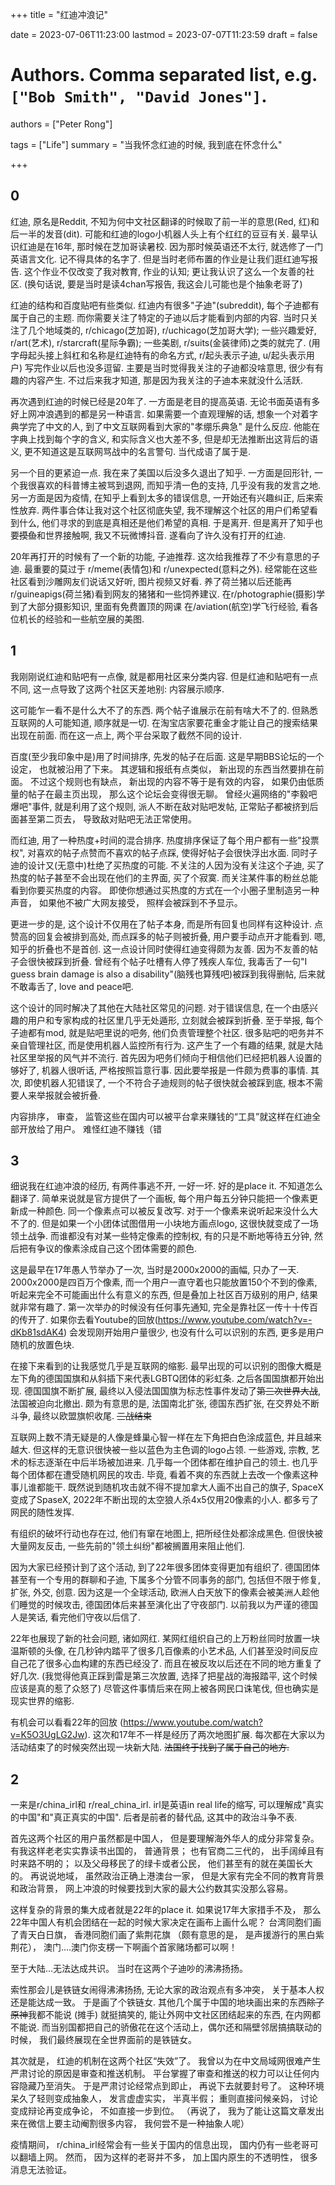 +++
title = "红迪冲浪记"

date = 2023-07-06T11:23:00
lastmod = 2023-07-07T11:23:59
draft = false

# Authors. Comma separated list, e.g. `["Bob Smith", "David Jones"]`.
authors = ["Peter Rong"]

tags = ["Life"]
summary = "当我怀念红迪的时候, 我到底在怀念什么"

+++

## 0 

红迪, 原名是Reddit, 不知为何中文社区翻译的时候取了前一半的意思(Red, 红)和后一半的发音(dit). 可能和红迪的logo小机器人头上有个红红的豆豆有关.
最早认识红迪是在16年, 那时候在芝加哥读暑校. 
因为那时候英语还不太行, 就选修了一门英语言文化. 记不得具体的名字了.
但是当时老师布置的作业是让我们逛红迪写报告.
这个作业不仅改变了我对教育, 作业的认知; 更让我认识了这么一个友善的社区. 
(换句话说, 要是当时是读4chan写报告, 我这会儿可能也是个抽象老哥了)

红迪的结构和百度贴吧有些类似. 红迪内有很多"子迪"(subreddit), 每个子迪都有属于自己的主题.
而你需要关注了特定的子迪以后才能看到内部的内容. 
当时只关注了几个地域类的, r/chicago(芝加哥), r/uchicago(芝加哥大学); 一些兴趣爱好, r/art(艺术), r/starcraft(星际争霸); 一些美剧, r/suits(金装律师)之类的就完了.
(用字母起头接上斜杠和名称是红迪特有的命名方式, r/起头表示子迪, u/起头表示用户)
写完作业以后也没多逗留. 主要是当时觉得我关注的子迪都没啥意思, 很少有有趣的内容产生.
不过后来我才知道, 那是因为我关注的子迪本来就没什么活跃.

再次遇到红迪的时候已经是20年了.
一方面是老目的提高英语. 无论书面英语有多好上网冲浪遇到的都是另一种语言.
如果需要一个直观理解的话, 想象一个对着字典学完了中文的人, 到了中文互联网看到大家的"孝绷乐典急" 是什么反应. 他能在字典上找到每个字的含义, 和实际含义也大差不多, 但是却无法推断出这背后的语义, 更不知道这是互联网骂战中的名言警句. 当代成语了属于是.

另一个目的更紧迫一点. 我在来了美国以后没多久退出了知乎.
一方面是回形针, 一个我很喜欢的科普博主被骂到退网, 而知乎清一色的支持, 几乎没有我的发言之地.
另一方面是因为疫情, 在知乎上看到太多的错误信息, 一开始还有兴趣纠正, 后来索性放弃.
两件事合体让我对这个社区彻底失望, 我不理解这个社区的用户们希望看到什么, 他们寻求的到底是真相还是他们希望的真相. 于是离开.
但是离开了知乎也要~~摸鱼~~和世界接触啊, 我又不玩微博抖音.
遂看向了许久没有打开的红迪.

20年再打开的时候有了一个新的功能, 子迪推荐.
这次给我推荐了不少有意思的子迪. 最重要的莫过于 r/meme(表情包)和 r/unexpected(意料之外).
经常能在这些社区看到沙雕网友们说话又好听, 图片视频又好看.
养了荷兰猪以后还能再r/guineapigs(荷兰猪)看到网友的猪猪和一些饲养建议.
在r/photographie(摄影)学到了大部分摄影知识, 里面有免费置顶的网课
在/aviation(航空)学飞行经验, 看各位机长的经验和一些航空展的美图.

## 1

我刚刚说红迪和贴吧有一点像, 就是都用社区来分类内容. 
但是红迪和贴吧有一点不同, 这一点导致了这两个社区天差地别: 内容展示顺序.

这可能乍一看不是什么大不了的东西. 两个帖子谁展示在前有啥大不了的.
但熟悉互联网的人可能知道, 顺序就是一切. 在淘宝店家要花重金才能让自己的搜索结果出现在前面.
而在这一点上, 两个平台采取了截然不同的设计.

百度(至少我印象中是)用了时间排序, 先发的帖子在后面. 
这是早期BBS论坛的一个设定， 也就被沿用了下来。 其逻辑和报纸有点类似， 新出现的东西当然要排在前面。
不过这个规则也有缺点， 新出现的内容不等于是有效的内容， 如果仍由低质量的帖子在最主页出现， 那么这个论坛会变得很无聊。
曾经火遍网络的"李毅吧爆吧"事件, 就是利用了这个规则, 派人不断在敌对贴吧发帖, 正常贴子都被挤到后面甚至第二页去， 导致敌对贴吧无法正常使用。

而红迪, 用了一种热度+时间的混合排序.
热度排序保证了每个用户都有一些"投票权", 对喜欢的帖子点赞而不喜欢的帖子点踩, 使得好帖子会很快浮出水面.
同时子迪的设计又(无意中)杜绝了买热度的可能.
不关注的人因为没有关注这个子迪, 买了热度的帖子甚至不会出现在他们的主界面, 买了个寂寞.
而关注某件事的粉丝总能看到你要买热度的内容。 即使你想通过买热度的方式在一个小圈子里制造另一种声音， 如果他不被广大网友接受， 照样会被踩到不予显示。

更进一步的是, 这个设计不仅用在了帖子本身, 而是所有回复也同样有这种设计.
点赞高的回复会被排到高处, 而点踩多的帖子则被折叠, 用户要手动点开才能看到. 嗯, 知乎的折叠也不是首创.
这一点设计同时使得红迪变得颇为友善.
因为不友善的帖子会很快被踩到折叠. 
曾经有个帖子吐槽有人停了残疾人车位, 我毒舌了一句"I guess brain damage is also a disability"(脑残也算残吧)被踩到我得删帖, 后来就不敢毒舌了, love and peace吧.

这个设计的同时解决了其他在大陆社区常见的问题.
对于错误信息, 在一个由感兴趣的用户和专家构成的社区里几乎无处遁形, 立刻就会被踩到折叠.
至于举报, 每个子迪都有mod, 就是贴吧里说的吧务, 他们负责管理整个社区.
很多贴吧的吧务并不亲自管理社区, 而是使用机器人监控所有行为. 
这产生了一个有趣的结果, 就是大陆社区里举报的风气并不流行. 
首先因为吧务们倾向于相信他们已经把机器人设置的够好了, 机器人很听话, 严格按照旨意行事. 因此要举报是一件颇为费事的事情.
其次, 即使机器人犯错误了, 一个不符合子迪规则的帖子很快就会被踩到底, 根本不需要人来举报就会被折叠.

内容排序， 审查， 监管这些在国内可以被平台拿来赚钱的“工具”就这样在红迪全部开放给了用户。 难怪红迪不赚钱（错

## 3

细说我在红迪冲浪的经历, 有两件事逃不开, 一好一坏.
好的是place it. 不知道怎么翻译了.
简单来说就是官方提供了一个画板, 每个用户每五分钟只能把一个像素更新成一种颜色. 同一个像素点可以被反复改写. 
对于一个像素来说听起来没什么大不了的.
但是如果一个小团体试图借用一小块地方画点logo, 这很快就变成了一场领土战争.
而谁都没有对某一些特定像素的控制权, 有的只是不断地等待五分钟, 然后把有争议的像素涂成自己这个团体需要的颜色.

这是最早在17年愚人节举办了一次, 当时是2000x2000的画幅, 只办了一天.
2000x2000是四百万个像素, 而一个用户一直守着也只能放置150个不到的像素, 听起来完全不可能画出什么有意义的东西, 但是叠加上社区百万级别的用户, 结果就非常有趣了.
第一次举办的时候没有任何事先通知, 完全是靠社区一传十十传百的传开了. 
如果你去看Youtube的回放(https://www.youtube.com/watch?v=-dKb81sdAK4) 会发现刚开始用户量很少, 也没有什么可以识别的东西, 更多是用户随机的放置色块.

在接下来看到的让我感觉几乎是互联网的缩影.
最早出现的可以识别的图像大概是左下角的德国国旗和从斜插下来代表LGBTQ团体的彩虹条.
之后各国国旗都开始出现.
德国国旗不断扩展, 最终以入侵法国国旗为标志性事件发动了~~第三次世界大战~~, 法国被迫向北撤出.
颇为有意思的是, 法国南北扩张, 德国东西扩张, 在交界处不断斗争, 最终以欧盟旗帜收尾. ~~三战结束~~

互联网上数不清无疑是的人像是蜂巢心智一样在左下角把白色涂成蓝色, 并且越来越大.
但这样的无意识很快被一些以蓝色为主色调的logo占领. 
一些游戏, 宗教, 艺术的标志逐渐在中后半场被加进来.
几乎每一个团体都在维护自己的领土. 也几乎每个团体都在遭受随机网民的攻击.
毕竟, 看着不爽的东西就上去改一个像素这种事儿谁都能干.
既然说到随机攻击就不得不提加拿大人画不出自己的旗子, SpaceX变成了SpaseX, 2022年不断出现的太空狼人杀4x5仅用20像素的小人.
都多亏了网民的随性发挥.

有组织的破坏行动也存在过, 他们有窜在地图上, 把所经住处都涂成黑色.
但很快被大量网友反击, 一些先前的"领土纠纷"都被搁置用来阻止他们.

因为大家已经预计到了这个活动, 到了22年很多团体变得更加有组织了.
德国团体甚至有一个专用的群聊和子迪, 下属多个分管不同事务的部门, 包括但不限于修复, 扩张, 外交, 创意.
因为这是一个全球活动, 欧洲人白天放下的像素会被美洲人趁他们睡觉的时候攻击, 德国团体后来甚至演化出了守夜部门.
以前我以为严谨的德国人是笑话, 看完他们守夜以后信了.

22年也展现了新的社会问题, 诸如网红.
某网红组织自己的上万粉丝同时放置一块温斯顿的头像, 在几秒钟内踏平了很多几百像素的小艺术品, 人们甚至没时间反应自己花了很多心血构建的东西已经没了.
而且在被反攻以后还在不同的地方重复了好几次.
(我觉得他真正踩到雷是第三次放置, 选择了把星战的海报踏平, 这个时候 应该是真的惹了众怒了)
尽管这件事情后来在网上被各网民口诛笔伐, 但也确实是现实世界的缩影. 

有机会可以看看22年的回放 (https://www.youtube.com/watch?v=K5O3UgLG2Jw). 
这次和17年不一样是经历了两次地图扩展. 每次都在大家以为活动结束了的时候突然出现一块新大陆.
~~法国终于找到了属于自己的地方.~~

## 2

一来是r/china_irl和 r/real_china_irl.
irl是英语in real life的缩写, 可以理解成"真实的中国"和"真正真实的中国".
后者是前者的替代品, 这其中的政治斗争不表.

首先这两个社区的用户虽然都是中国人， 但是要理解海外华人的成分非常复杂。
有我这样老老实实靠读书出国的， 普通背景； 也有官商二三代的， 出手阔绰且有时来路不明的； 以及父母移民了的绿卡或者公民， 他们甚至有的就在美国长大的。
再说说地域， 虽然政治正确上港澳台一家， 但是大家有完全不同的教育背景和政治背景， 网上冲浪的时候要找到大家的最大公约数其实没那么容易。

这样复杂的背景的集大成者就是22年的place it.
如果说17年大家措手不及， 那么22年中国人有机会团结在一起的时候大家决定在画布上画什么呢？
台湾同胞们画了青天白日旗， 香港同胞们画了紫荆花旗 （颇有意思的是， 是声援游行的黑白紫荆花）， 澳门....澳门你支楞一下啊画个首家赌场都可以啊！

至于大陆...无法达成共识。 当时在这两个子迪吵的沸沸扬扬。

索性那会儿是铁链女闹得沸沸扬扬, 无论大家的政治观点有多冲突， 关于基本人权还是能达成一致。
于是画了个铁链女.
其他几个属于中国的地块画出来的东西~~除了原神~~我都不能说 (摊手)
就挺搞笑的, 能让外网中文社区团结起来的东西, 在内网都不能说.
而当别国都把自己的骄傲花在这个活动上，偶尔还和隔壁邻居搞搞联动的时候， 我们最终展现在全世界面前的是铁链女。

其次就是， 红迪的机制在这两个社区“失效”了。
我曾以为在中文局域网很难产生严肃讨论的原因是审查和推送机制。 
平台掌握了审查和推送的权力可以让任何内容隐藏乃至消失。 
于是严肃讨论经常点到即止， 再说下去就要封号了。 
这种环境呆久了轻则变成抽象人， 发言虚虚实实， 半真半假； 重则直接问候亲妈， 讨论变成辩论再变成争论， 不如直接一步到位。
（再说了， 我为了能让这篇文章发出来在微信上要主动阉割很多内容， 我何尝不是一种抽象人呢）

疫情期间， r/china_irl经常会有一些关于国内的信息出现， 国内仍有一些老哥可以翻墙上网。
然而， 因为这样的老哥并不多， 加上国内原生的不透明性， 很多消息无法验证。
